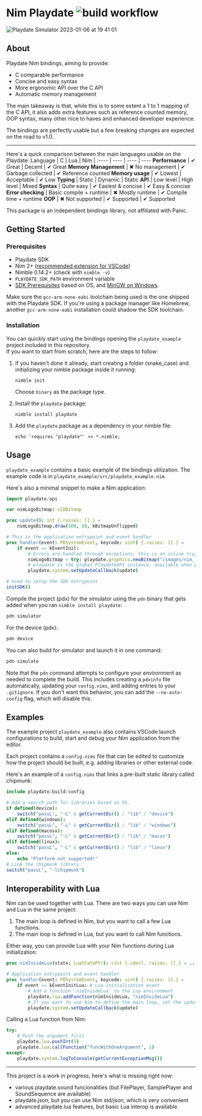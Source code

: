 # Nim Playdate ![build workflow](https://github.com/samdze/playdate-nim/actions/workflows/build.yml/badge.svg)
![Playdate Simulator 2023-01-06 at 19 41 01](https://user-images.githubusercontent.com/19392104/211077589-09d1c9ee-02a4-4804-8c2b-6a8ad1850ec3.png)

## About
Playdate Nim bindings, aiming to provide:
- C comparable performance
- Concise and easy syntax
- More ergonomic API over the C API
- Automatic memory management

The main takeaway is that, while this is to some extent a 1 to 1 mapping of the C API, it also adds extra features such as reference counted memory, OOP syntax, many other nice to haves and enhanced developer experience.

The bindings are perfectly usable but a few breaking changes are expected on the road to v1.0.
<hr>

Here's a quick comparison between the main languages usable on the Playdate:
Language | C | Lua | Nim  |
:---- | ---- | ---- | ----
**Performance** | ✔ Great | Decent | ✔ Great
**Memory Management** | ✖ No management | ✔ Garbage collected | ✔ Reference counted
**Memory usage** | ✔ Lowest | Acceptable | ✔ Low
**Typing** | Static | Dynamic | Static
**API** | Low level | High level | Mixed
**Syntax** | Quite easy | ✔ Easiest & concise | ✔ Easy & concise
**Error checking** | Basic compile + runtime | ✖ Mostly runtime | ✔ Compile time + runtime
**OOP** | ✖ Not supported | ✔ Supported | ✔ Supported

This package is an independent bindings library, not affiliated with Panic.

## Getting Started

### Prerequisites

- Playdate SDK
- Nim 2+ ([recommended extension for VSCode](https://marketplace.visualstudio.com/items?itemName=NimLang.nimlang))
- Nimble 0.14.2+ (check with `nimble -v`)
- `PLAYDATE_SDK_PATH` environment variable
- [SDK Prerequisites](https://sdk.play.date/Inside%20Playdate%20with%20C.html#_prerequisites) based on OS, and [MinGW on Windows](https://code.visualstudio.com/docs/cpp/config-mingw).

Make sure the `gcc-arm-none-eabi` toolchain being used is the one shipped with the Playdate SDK.
If you're using a package manager like Homebrew, another `gcc-arm-none-eabi` installation could shadow the SDK toolchain.

### Installation

You can quickly start using the bindings opening the `playdate_example` project included in this repository.<br>
If you want to start from scratch, here are the steps to follow:

1. If you haven't done it already, start creating a folder (snake_case) and initializing your nimble package inside it running:

   ```shell
   nimble init
   ```

   Choose `binary` as the package type.

2. Install the `playdate` package:

   ```shell
   nimble install playdate
   ```

3. Add the `playdate` package as a dependency in your nimble file:

   ```shell
   echo 'requires "playdate"' >> *.nimble;
   ```

## Usage

`playdate_example` contains a basic example of the bindings utilization.
The example code is in `playdate_example/src/playdate_example.nim`.

Here's also a minimal snippet to make a Nim application:

```nim
import playdate/api

var nimLogoBitmap: LCDBitmap

proc update(): int {.raises: [].} =
    nimLogoBitmap.draw(168, 88, kBitmapUnflipped)

# This is the application entrypoint and event handler
proc handler(event: PDSystemEvent, keycode: uint) {.raises: [].} =
    if event == kEventInit:
        # Errors are handled through exceptions, this is an inline try/except
        nimLogoBitmap = try: playdate.graphics.newBitmap("/images/nim_logo") except: nil
        # playdate is the global PlaydateAPI instance, available when playdate/api is imported
        playdate.system.setUpdateCallback(update)

# Used to setup the SDK entrypoint
initSDK()
```

Compile the project (pdx) for the simulator using the `pdn` binary that gets added when
you ran `nimble install playdate`:

```sh
pdn simulator
```

For the device (pdx):

```sh
pdn device
```

You can also build for simulator and launch it in one command:

```sh
pdn simulate
```

Note that the `pdn` command attempts to configure your environment as needed to
complete the build. This includes creating a `pdxinfo` file automatically, updating your
`config.nims`, and adding entries to your `.gitignore`. If you don't want this behavior, you
can add the `--no-auto-config` flag, which will disable this.

## Examples

The example project `playdate_example` also contains VSCode launch configurations to build, start and debug your Nim application from the editor.

Each project contains a `config.nims` file that can be edited to customize how the project should be built, e.g. adding libraries or other external code.

Here's an example of a `config.nims` that links a pre-built static library called chipmunk:

```nim
include playdate/build/config

# Add a search path for libraries based on OS.
if defined(device):
    switch("passL", "-L" & getCurrentDir() / "lib" / "device")
elif defined(windows):
    switch("passL", "-L" & getCurrentDir() / "lib" / "windows")
elif defined(macosx):
    switch("passL", "-L" & getCurrentDir() / "lib" / "macos")
elif defined(linux):
    switch("passL", "-L" & getCurrentDir() / "lib" / "linux")
else:
    echo "Platform not supported!"
# Link the chipmunk library.
switch("passL", "-lchipmunk")
```

## Interoperability with Lua

Nim can be used together with Lua.
There are two ways you can use Nim and Lua in the same project:
1. The main loop is defined in Nim, but you want to call a few Lua functions.
2. The main loop is defined in Lua, but you want to call Nim functions.

Either way, you can provide Lua with your Nim functions during Lua initialization:

```nim
proc nimInsideLua(state: LuaStatePtr): cint {.cdecl, raises: [].} = ...

# Application entrypoint and event handler
proc handler(event: PDSystemEvent, keycode: uint) {.raises: [].} =
    if event == kEventInitLua: # Lua initialization event
        # Add a function `nimInsideLua` to the Lua environment
        playdate.lua.addFunction(nimInsideLua, "nimInsideLua")
        # If you want to use Nim to define the main loop, set the update callback
        playdate.system.setUpdateCallback(update)
```

Calling a Lua function from Nim:

```nim
try:
    # Push the argument first
    playdate.lua.pushInt(5)
    playdate.lua.callFunction("funcWithOneArgument", 1)
except:
    playdate.system.logToConsole(getCurrentExceptionMsg())
```

---
This project is a work in progress, here's what is missing right now:
- various playdate.sound funcionalities (but FilePlayer, SamplePlayer and SoundSequence are available)
- playdate.json, but you can use Nim std/json, which is very convenient
- advanced playdate.lua features, but basic Lua interop is available

